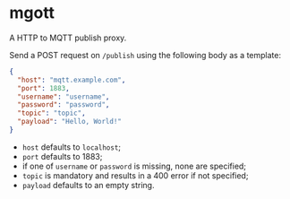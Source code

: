 # mgott

A HTTP to MQTT publish proxy.

Send a POST request on `/publish` using the following body as a template:

```json
{
  "host": "mqtt.example.com",
  "port": 1883,
  "username": "username",
  "password": "password",
  "topic": "topic",
  "payload": "Hello, World!"
}
```

- `host` defaults to `localhost`;
- `port` defaults to 1883;
- if one of `username` or `password` is missing, none are specified;
- `topic` is mandatory and results in a 400 error if not specified;
- `payload` defaults to an empty string.
